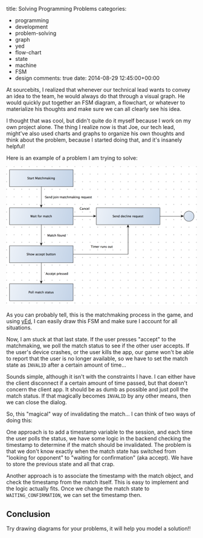 title: Solving Programming Problems
categories:
- programming
- development
- problem-solving
- graph
- yed
- flow-chart
- state
- machine
- FSM
- design
comments: true
date: 2014-08-29 12:45:00+00:00

At sourcebits, I realized that whenever our technical lead wants to convey an idea to the team, he would always do that through a visual graph. He would quickly put together an FSM diagram, a flowchart, or whatever to materialize his thoughts and make sure we can all clearly see his idea.

I thought that was cool, but didn't quite do it myself because I work on my own project alone. The thing I realize now is that Joe, our tech lead, might've also used charts and graphs to organize his own thoughts and think about the problem, because I started doing that, and it's insanely helpful!

Here is an example of a problem I am trying to solve:

![image](/images/Screenshot_2014-08-29_12.50.02.png)

As you can probably tell, this is the matchmaking process in the game, and using [yEd](http://www.yworks.com/en/products_yed_about.html), I can easily draw this FSM and make sure I account for all situations.

Now, I am stuck at that last state. If the user presses "accept" to the matchmaking, we poll the match status to see if the other user accepts. If the user's device crashes, or the user kills the app, our game won't be able to report that the user is no longer available, so we have to set the match state as `INVALID` after a certain amount of time...

Sounds simple, although it isn't with the constraints I have. I can either have the client disconnect if a certain amount of time passed, but that doesn't concern the client app. It should be as dumb as possible and just poll the match status. If that magically becomes `INVALID` by any other means, then we can close the dialog.

So, this "magical" way of invalidating the match... I can think of two ways of doing this:

One approach is to add a timestamp variable to the session, and each time the user polls the status, we have some logic in the backend checking the timestamp to determine if the match should be invalidated. The problem is that we don't know exactly when the match state has switched from "looking for opponent" to "waiting for confirmation" (aka accept). We have to store the previous state and all that crap.

Another approach is to associate the timestamp with the match object, and check the timestamp from the match itself. This is easy to implement and the logic actually fits. Once we change the match state to `WAITING_CONFIRMATION`, we can set the timestamp then.

## Conclusion

Try drawing diagrams for your problems, it will help you model a solution!!
